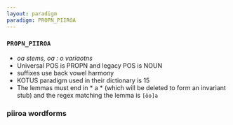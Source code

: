 ```yaml
---
layout: paradigm
paradigm: PROPN_PIIROA
---
```

### ` PROPN_PIIROA `

* _oa stems, oa : o variaotns_
* Universal POS is PROPN and legacy POS is NOUN
* suffixes use back vowel harmony
* KOTUS paradigm used in their dictionary is 15
* The lemmas must end in * a * (which will be deleted to form an invariant stub) and the regex matching the lemma is ` [ôo]a `

### piiroa wordforms


